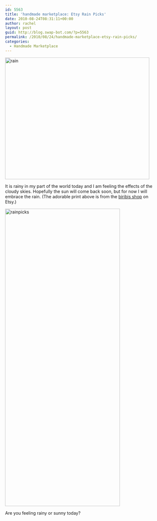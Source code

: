 ```yaml
---
id: 5563
title: 'handmade marketplace: Etsy Rain Picks'
date: 2010-08-24T08:31:11+00:00
author: rachel
layout: post
guid: http://blog.swap-bot.com/?p=5563
permalink: /2010/08/24/handmade-marketplace-etsy-rain-picks/
categories:
  - Handmade Marketplace
---
```

[<img src="http://blog.swap-bot.com/wp-content/uploads/2010/08/rain.jpg" alt="rain" title="rain" width="470" height="397" class="aligncenter size-full wp-image-5564" srcset="http://blog.swap-bot.com/wp-content/uploads/2010/08/rain-300x253.jpg 300w, http://blog.swap-bot.com/wp-content/uploads/2010/08/rain.jpg 470w" sizes="(max-width: 470px) 100vw, 470px" />](http://www.etsy.com/listing/54082641/it-is-raining-print?ref=em)

It is rainy in my part of the world today and I am feeling the effects of the cloudy skies. Hopefully the sun will come back soon, but for now I will embrace the rain. (The adorable print above is from the [biribis shop](http://www.etsy.com/shop/biribis) on Etsy.)

<img src="http://blog.swap-bot.com/wp-content/uploads/2010/08/rainpicks.png" alt="rainpicks" title="rainpicks" width="374" height="970" class="aligncenter size-full wp-image-5570" />

Are you feeling rainy or sunny today?